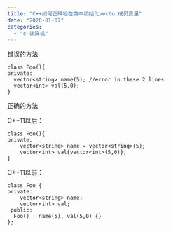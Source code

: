 ```yaml
---
title: "C++如何正确地在类中初始化vector成员变量"
date: "2020-01-07"
categories: 
  - "c-计算机"
---
```


错误的方法

```
class Foo(){
private:
  vector<string> name(5); //error in these 2 lines
  vector<int> val(5,0);
}
```

正确的方法

C++11以后：

```
class Foo(){
private:
    vector<string> name = vector<string>(5);
    vector<int> val{vector<int>(5,0)};
}
```

C++11以前：

```
class Foo {
private:
    vector<string> name;
    vector<int> val;
 public:
  Foo() : name(5), val(5,0) {}
};
```
